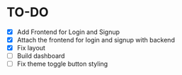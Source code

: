 # TO-DO

- [x] Add Frontend for Login and Signup
- [x] Attach the frontend for login and signup with backend
- [x] Fix layout
- [ ] Build dashboard
- [ ] Fix theme toggle button styling
